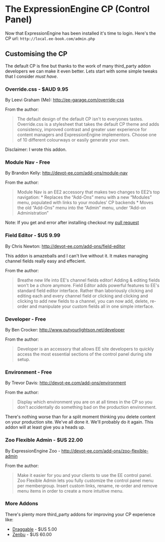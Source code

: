 The ExpressionEngine CP (Control Panel)
=======================================

Now that ExpressionEngine has been installed it's time to login. Here's the CP url: `http://local.ee-book.com/admin.php`

Customising the CP
------------------

The default CP is fine but thanks to the work of many third_party addon developers we can make it even better. Lets start with some simple tweaks that I consider *must have*.

### Override.css - $AUD 9.95

By Leevi Graham (Me): http://ee-garage.com/override-css

From the author:

> The default design of the default CP isn't to everyones tastes. Override.css is a stylesheet that takes the default CP theme and adds consistency, improved contrast and greater user experience for content managers and ExpressionEngine implementors. Choose one of 10 different colourways or easily generate your own.

Disclaimer: I wrote this addon.

### Module Nav - Free

By Brandon Kelly: http://devot-ee.com/add-ons/module-nav

From the author:

> Module Nav is an EE2 accessory that makes two changes to EE2’s top navigation: * Replaces the “Add-Ons” menu with a new “Modules” menu, populated with links to your modules’ CP backends * Moves the old “Add-Ons” menu into the “Admin” menu, under “Add-on Administration”

Note: If you get and error after installing checkout my [pull request](https://github.com/brandonkelly/module_nav/pull/3/files)

### Field Editor - $US 9.99

By Chris Newton: http://devot-ee.com/add-ons/field-editor

This addon is amazeballs and I can't live without it. It makes managing channel fields really easy and effecient.

From the author:

> Breathe new life into EE's channel fields editor! Adding & editing fields won't be a chore anymore. Field Editor adds powerful features to EE's standard field editor interface. Rather than laboriously clicking and editing each and every channel field or clicking and clicking and clicking to add new fields to a channel, you can now add, delete, re-order and manipulate your custom fields all in one simple interface.

### Developer - Free

By Ben Crocker: http://www.putyourlightson.net/developer

From the author:

> Developer is an accessory that allows EE site developers to quickly access the most essential sections of the control panel during site setup.

### Environment - Free

By Trevor Davis: http://devot-ee.com/add-ons/environment

From the author:

> Display which environment you are on at all times in the CP so you don't accidentally do something bad on the production environment.

There's nothing worse than for a split moment thinking you delete content on your production site. We've all done it. We'll probably do it again. This addon will at least give you a heads up.

### Zoo Flexible Admin - $US 22.00

By ExpressionEngine Zoo - http://devot-ee.com/add-ons/zoo-flexible-admin

From the author: 

> Make it easier for you and your clients to use the EE control panel. Zoo Flexible Admin lets you fully customize the control panel menu per membergroup. Insert custom links, rename, re-order and remove menu items in order to create a more intuitive menu. 

### More Addons

There's plenty more third_party addons for improving your CP experience like:

* [Draggable](http://devot-ee.com/add-ons/draggable) - $US 5.00
* [Zenbu](http://devot-ee.com/add-ons/zenbu) - $US 60.00
